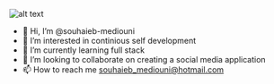 ![alt text](https://user-images.githubusercontent.com/40064496/120735130-6c9e2300-c4c0-11eb-8346-94429163466a.gif)

- 👋 Hi, I’m @souhaieb-mediouni
- 👀 I’m interested in continious self development                             
- 🌱 I’m currently learning full stack 
- 💞️ I’m looking to collaborate on creating a social media application 
- 📫 How to reach me souhaieb_mediouni@hotmail.com



<!---
souhaieb-med/souhaieb-med is a ✨ special ✨ repository because its `README.md` (this file) appears on your GitHub profile.
You can click the Preview link to take a look at your changes.
--->
